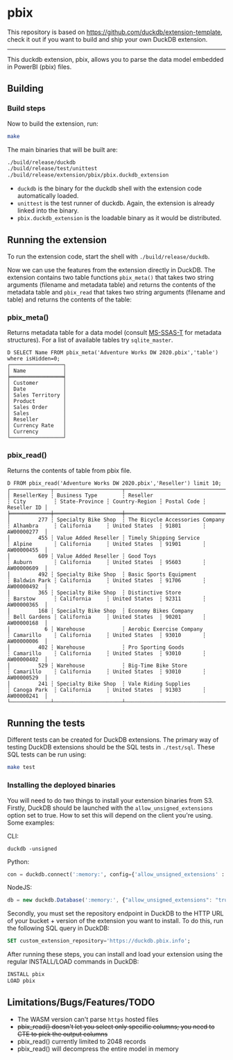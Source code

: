 # pbix

This repository is based on https://github.com/duckdb/extension-template, check it out if you want to build and ship your own DuckDB extension.

---

This duckdb extension, pbix, allows you to parse the data model embedded in PowerBI (pbix) files.


## Building
### Build steps
Now to build the extension, run:
```sh
make
```
The main binaries that will be built are:
```sh
./build/release/duckdb
./build/release/test/unittest
./build/release/extension/pbix/pbix.duckdb_extension
```
- `duckdb` is the binary for the duckdb shell with the extension code automatically loaded.
- `unittest` is the test runner of duckdb. Again, the extension is already linked into the binary.
- `pbix.duckdb_extension` is the loadable binary as it would be distributed.

## Running the extension
To run the extension code, start the shell with `./build/release/duckdb`.

Now we can use the features from the extension directly in DuckDB. The extension contains two table functions `pbix_meta()` that takes two string arguments (filename and metadata table) and returns the contents of the metadata table and `pbix_read` that takes two string arguments (filename and table) and returns the contents of the table:

### pbix_meta()
Returns metadata table for a data model (consult [MS-SSAS-T](https://learn.microsoft.com/en-us/openspecs/sql_server_protocols/ms-ssas-t/f85cd3b9-690c-4bc7-a1f0-a854d7daecd8) for metadata structures). For a list of available tables try `sqlite_master`.
```
D SELECT Name FROM pbix_meta('Adventure Works DW 2020.pbix','table') where isHidden=0;
┌─────────────────┐
│ Name            │
╞═════════════════╡
│ Customer        │
│ Date            │
│ Sales Territory │
│ Product         │
│ Sales Order     │
│ Sales           │
│ Reseller        │
│ Currency Rate   │
│ Currency        │
└─────────────────┘
```
### pbix_read()
Returns the contents of table from pbix file.
```
D FROM pbix_read('Adventure Works DW 2020.pbix','Reseller') limit 10; 
┌─────────────┬──────────────────────┬─────────────────────────────────┬──────────────┬────────────────┬────────────────┬─────────────┬─────────────┐
│ ResellerKey ┆ Business Type        ┆ Reseller                        ┆ City         ┆ State-Province ┆ Country-Region ┆ Postal Code ┆ Reseller ID │
╞═════════════╪══════════════════════╪═════════════════════════════════╪══════════════╪════════════════╪════════════════╪═════════════╪═════════════╡
│         277 ┆ Specialty Bike Shop  ┆ The Bicycle Accessories Company ┆ Alhambra     ┆ California     ┆ United States  ┆ 91801       ┆ AW00000277  │
│         455 ┆ Value Added Reseller ┆ Timely Shipping Service         ┆ Alpine       ┆ California     ┆ United States  ┆ 91901       ┆ AW00000455  │
│         609 ┆ Value Added Reseller ┆ Good Toys                       ┆ Auburn       ┆ California     ┆ United States  ┆ 95603       ┆ AW00000609  │
│         492 ┆ Specialty Bike Shop  ┆ Basic Sports Equipment          ┆ Baldwin Park ┆ California     ┆ United States  ┆ 91706       ┆ AW00000492  │
│         365 ┆ Specialty Bike Shop  ┆ Distinctive Store               ┆ Barstow      ┆ California     ┆ United States  ┆ 92311       ┆ AW00000365  │
│         168 ┆ Specialty Bike Shop  ┆ Economy Bikes Company           ┆ Bell Gardens ┆ California     ┆ United States  ┆ 90201       ┆ AW00000168  │
│           6 ┆ Warehouse            ┆ Aerobic Exercise Company        ┆ Camarillo    ┆ California     ┆ United States  ┆ 93010       ┆ AW00000006  │
│         402 ┆ Warehouse            ┆ Pro Sporting Goods              ┆ Camarillo    ┆ California     ┆ United States  ┆ 93010       ┆ AW00000402  │
│         529 ┆ Warehouse            ┆ Big-Time Bike Store             ┆ Camarillo    ┆ California     ┆ United States  ┆ 93010       ┆ AW00000529  │
│         241 ┆ Specialty Bike Shop  ┆ Vale Riding Supplies            ┆ Canoga Park  ┆ California     ┆ United States  ┆ 91303       ┆ AW00000241  │
└─────────────┴──────────────────────┴─────────────────────────────────┴──────────────┴────────────────┴────────────────┴─────────────┴─────────────┘
```
## Running the tests
Different tests can be created for DuckDB extensions. The primary way of testing DuckDB extensions should be the SQL tests in `./test/sql`. These SQL tests can be run using:
```sh
make test
```

### Installing the deployed binaries
You will need to do two things to install your extension binaries from S3. Firstly, DuckDB should be launched with the
`allow_unsigned_extensions` option set to true. How to set this will depend on the client you're using. Some examples:

CLI:
```shell
duckdb -unsigned
```

Python:
```python
con = duckdb.connect(':memory:', config={'allow_unsigned_extensions' : 'true'})
```

NodeJS:
```js
db = new duckdb.Database(':memory:', {"allow_unsigned_extensions": "true"});
```

Secondly, you must set the repository endpoint in DuckDB to the HTTP URL of your bucket + version of the extension
you want to install. To do this, run the following SQL query in DuckDB:
```sql
SET custom_extension_repository='https://duckdb.pbix.info';
```
After running these steps, you can install and load your extension using the regular INSTALL/LOAD commands in DuckDB:
```sql
INSTALL pbix
LOAD pbix
```
## Limitations/Bugs/Features/TODO
* The WASM version can't parse `https` hosted files
* ~~pbix_read() doesn't let you select only specific columns; you need to CTE to pick the output columns~~
* pbix_read() currently limited to 2048 records
* pbix_read() will decompress the entire model in memory
